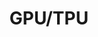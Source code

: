 ---
title: "GPU/TPU"
linkTitle: "GPU/TPU"
weight: 20
type: docs-root
notoc: true
menu:
  main:
    weight: 20
---